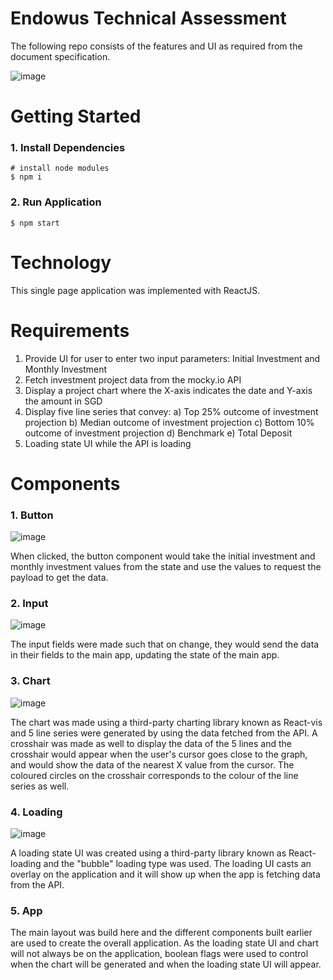 # Endowus Technical Assessment

The following repo consists of the features and UI as required from the document specification.

![image](https://user-images.githubusercontent.com/70202012/161287448-b731bbae-2ab3-4ed5-90f5-2fd637576b52.png)

# Getting Started
### 1. Install Dependencies

```
# install node modules
$ npm i
```

### 2. Run Application
```
$ npm start
```

# Technology
This single page application was implemented with ReactJS.

# Requirements
1. Provide UI for user to enter two input parameters: Initial Investment and Monthly Investment
2. Fetch investment project data from the mocky.io API
3. Display a project chart where the X-axis indicates the date and Y-axis the amount in SGD
4. Display five line series that convey:
  a) Top 25% outcome of investment projection
  b) Median outcome of investment projection
  c) Bottom 10% outcome of investment projection
  d) Benchmark
  e) Total Deposit
5. Loading state UI while the API is loading

# Components
### 1. Button
![image](https://user-images.githubusercontent.com/70202012/161290129-d9fc6d6e-7477-467e-8348-61a8f22f4092.png)

When clicked, the button component would take the initial investment and monthly investment values from the state and use the values to request the payload to get the data.

### 2. Input
![image](https://user-images.githubusercontent.com/70202012/161290367-1c8a9910-68e5-4694-a0d8-789800849520.png)

The input fields were made such that on change, they would send the data in their fields to the main app, updating the state of the main app.

### 3. Chart
![image](https://user-images.githubusercontent.com/70202012/161290907-a04b69a3-e9b6-4e35-91ae-f9a2590a24b7.png)

The chart was made using a third-party charting library known as React-vis and 5 line series were generated by using the data fetched from the API. A crosshair was made as well to display the data of the 5 lines and the crosshair would appear when the user's cursor goes close to the graph, and would show the data of the nearest X value from the cursor. The coloured circles on the crosshair corresponds to the colour of the line series as well.

### 4. Loading
![image](https://user-images.githubusercontent.com/70202012/161291620-7e38e996-1fbb-48ee-a31e-d9249608563a.png)

A loading state UI was created using a third-party library known as React-loading and the "bubble" loading type was used. The loading UI casts an overlay on the application and it will show up when the app is fetching data from the API. 

### 5. App
The main layout was build here and the different components built earlier are used to create the overall application. As the loading state UI and chart will not always be on the application, boolean flags were used to control when the chart will be generated and when the loading state UI will appear. 

